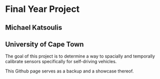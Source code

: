 # Final Year Project
## Michael Katsoulis
## University of Cape Town


The goal of this project is to determine a way to spacially and temporally calibrate sensors specifically for self-driving vehicles.

This Github page serves as a backup and a showcase thereof. 